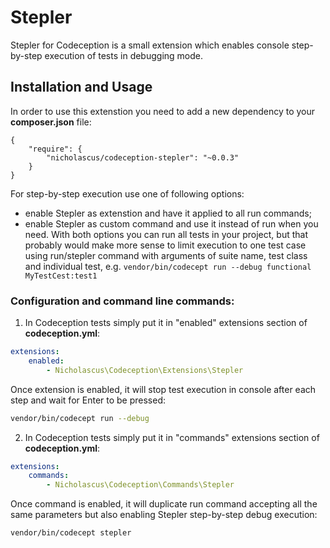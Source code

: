 # Stepler
Stepler for Codeception is a small extension which enables console step-by-step execution of tests in debugging mode.


## Installation and Usage
In order to use this extenstion you need to add a new dependency to your **composer.json** file:
```
{
    "require": {
	    "nicholascus/codeception-stepler": "~0.0.3"
    }
}
```
For step-by-step execution use one of following options:
* enable Stepler as extenstion and have it applied to all run commands;
* enable Stepler as custom command and use it instead of run when you need.
With both options you can run all tests in your project, but that probably would make more sense to limit execution to one test case using run/stepler command with arguments of suite name, test class and individual test, e.g. ```vendor/bin/codecept run --debug functional MyTestCest:test1```

### Configuration and command line commands:
1. In Codeception tests simply put it in "enabled" extensions section of **codeception.yml**:
```yaml
extensions:
    enabled:
        - Nicholascus\Codeception\Extensions\Stepler
```
Once extension is enabled, it will stop test execution in console after each step and wait for Enter to be pressed:
```bash
vendor/bin/codecept run --debug
```

2. In Codeception tests simply put it in "commands" extensions section of **codeception.yml**:
```yaml
extensions:
    commands:	
        - Nicholascus\Codeception\Commands\Stepler
```
Once command is enabled, it will duplicate run command accepting all the same parameters but also enabling Stepler step-by-step debug execution:
```bash
vendor/bin/codecept stepler
```
